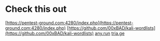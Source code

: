 # Check this out

[https://pentest-ground.com:4280/index.php](https://pentest-ground.com:4280/index.php)
[https://github.com/00xBAD/kali-wordlists](https://github.com/00xBAD/kali-wordlists)
[any.run](https://any.run/)
[tria.ge](https://tria.ge)
